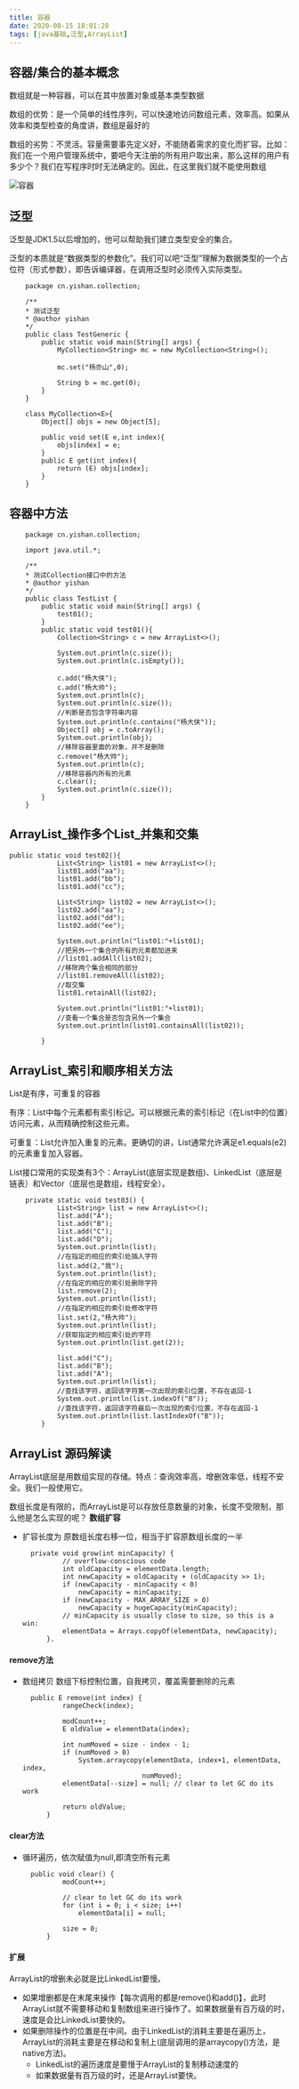 ```yaml
---
title: 容器
date: 2020-08-15 18:01:28
tags: [java基础,泛型,ArrayList]
---
```

## 容器/集合的基本概念
数组就是一种容器，可以在其中放置对象或基本类型数据
<!--more-->
数组的优势：是一个简单的线性序列，可以快速地访问数组元素，效率高。如果从效率和类型检查的角度讲，数组是最好的

数组的劣势：不灵活。容量需要事先定义好，不能随着需求的变化而扩容。比如：我们在一个用户管理系统中，要吧今天注册的所有用户取出来，那么这样的用户有多少个？我们在写程序时时无法确定的。因此，在这里我们就不能使用数组

![容器](https://s1.ax1x.com/2020/08/15/dkUxdP.png)

## 泛型
泛型是JDK1.5以后增加的，他可以帮助我们建立类型安全的集合。

泛型的本质就是“数据类型的参数化”。我们可以吧“泛型”理解为数据类型的一个占位符（形式参数），即告诉编译器，在调用泛型时必须传入实际类型。

        package cn.yishan.collection;

        /**
        * 测试泛型
        * @author yishan
        */
        public class TestGeneric {
            public static void main(String[] args) {
                MyCollection<String> mc = new MyCollection<String>();

                mc.set("杨亦山",0);

                String b = mc.get(0);
            }
        }

        class MyCollection<E>{
            Object[] objs = new Object[5];

            public void set(E e,int index){
                objs[index] = e;
            }
            public E get(int index){
                return (E) objs[index];
            }
        }
## 容器中方法

        package cn.yishan.collection;

        import java.util.*;

        /**
        * 测试Collection接口中的方法
        * @author yishan
        */
        public class TestList {
            public static void main(String[] args) {           
                test01();
            }
            public static void test01(){
                Collection<String> c = new ArrayList<>();

                System.out.println(c.size());
                System.out.println(c.isEmpty());

                c.add("杨大侠");
                c.add("杨大帅");
                System.out.println(c);
                System.out.println(c.size());
                //判断是否包含字符串内容
                System.out.println(c.contains("杨大侠"));
                Object[] obj = c.toArray();
                System.out.println(obj);
                //移除容器里面的对象，并不是删除
                c.remove("杨大帅");
                System.out.println(c);
                //移除容器内所有的元素
                c.clear();
                System.out.println(c.size());
            }       
        }
## ArrayList_操作多个List_并集和交集

    public static void test02(){
                List<String> list01 = new ArrayList<>();
                list01.add("aa");
                list01.add("bb");
                list01.add("cc");

                List<String> list02 = new ArrayList<>();
                list02.add("aa");
                list02.add("dd");
                list02.add("ee");

                System.out.println("list01:"+list01);
                //把另外一个集合的所有的元素都加进来
                //list01.addAll(list02);
                //移除两个集合相同的部分
                //list01.removeAll(list02);
                //取交集
                list01.retainAll(list02);

                System.out.println("list01:"+list01);
                //查看一个集合是否包含另外一个集合
                System.out.println(list01.containsAll(list02));

            }

## ArrayList_索引和顺序相关方法
List是有序，可重复的容器

有序：List中每个元素都有索引标记。可以根据元素的索引标记（在List中的位置）访问元素，从而精确控制这些元素。

可重复：List允许加入重复的元素。更确切的讲，List通常允许满足e1.equals(e2)的元素重复加入容器。

List接口常用的实现类有3个：ArrayList(底层实现是数组)、LinkedList（底层是链表）和Vector（底层也是数组，线程安全）。


        private static void test03() {
                List<String> list = new ArrayList<>();
                list.add("A");
                list.add("B");
                list.add("C");
                list.add("D");
                System.out.println(list);
                //在指定的相应的索引处插入字符
                list.add(2,"我");
                System.out.println(list);
                //在指定的相应的索引处删除字符
                list.remove(2);
                System.out.println(list);
                //在指定的相应的索引处修改字符
                list.set(2,"杨大帅");
                System.out.println(list);
                //获取指定的相应索引处的字符
                System.out.println(list.get(2));

                list.add("C");
                list.add("B");
                list.add("A");
                System.out.println(list);
                //查找该字符，返回该字符第一次出现的索引位置，不存在返回-1
                System.out.println(list.indexOf("B"));
                //查找该字符，返回该字符最后一次出现的索引位置，不存在返回-1
                System.out.println(list.lastIndexOf("B"));
            }
## ArrayList 源码解读
ArrayList底层是用数组实现的存储。特点：查询效率高，增删效率低，线程不安全。我们一般使用它。

数组长度是有限的，而ArrayList是可以存放任意数量的对象，长度不受限制，那么他是怎么实现的呢？ **数组扩容**
* 扩容长度为 原数组长度右移一位，相当于扩容原数组长度的一半

        private void grow(int minCapacity) {
                // overflow-conscious code
                int oldCapacity = elementData.length;
                int newCapacity = oldCapacity + (oldCapacity >> 1);
                if (newCapacity - minCapacity < 0)
                    newCapacity = minCapacity;
                if (newCapacity - MAX_ARRAY_SIZE > 0)
                    newCapacity = hugeCapacity(minCapacity);
                // minCapacity is usually close to size, so this is a win:
                elementData = Arrays.copyOf(elementData, newCapacity);
            }.
#### remove方法
* 数组拷贝 数组下标控制位置，自我拷贝，覆盖需要删除的元素

        public E remove(int index) {
                rangeCheck(index);

                modCount++;
                E oldValue = elementData(index);

                int numMoved = size - index - 1;
                if (numMoved > 0)
                    System.arraycopy(elementData, index+1, elementData, index,
                                    numMoved);
                elementData[--size] = null; // clear to let GC do its work

                return oldValue;
            }
#### clear方法
* 循环遍历，依次赋值为null,即清空所有元素

        public void clear() {
                modCount++;

                // clear to let GC do its work
                for (int i = 0; i < size; i++)
                    elementData[i] = null;

                size = 0;
            }

#### 扩展

ArrayList的增删未必就是比LinkedList要慢。

- 如果增删都是在末尾来操作【每次调用的都是remove()和add()】，此时ArrayList就不需要移动和复制数组来进行操作了。如果数据量有百万级的时，速度是会比LinkedList要快的。
- 如果删除操作的位置是在中间。由于LinkedList的消耗主要是在遍历上，ArrayList的消耗主要是在移动和复制上(底层调用的是arraycopy()方法，是native方法)。
    - LinkedList的遍历速度是要慢于ArrayList的复制移动速度的
    - 如果数据量有百万级的时，还是ArrayList要快。













